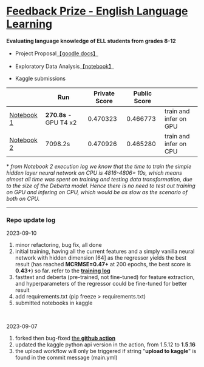 # [**Feedback Prize - English Language Learning**](https://www.kaggle.com/competitions/feedback-prize-english-language-learning)

**Evaluating language knowledge of ELL students from grades 8-12**  


* Project Proposal[【goodle docs】](https://docs.google.com/document/d/1euOWdw7vIrkO1fVCuqv4sPNscPVbE-fgF5VcMy9DsAs)
* Exploratory Data Analysis[【notebook】](https://github.com/Nov05/Google-Colaboratory/blob/master/20221012_Kaggle_FB3_ELL_EDA.ipynb)  


* Kaggle submissions  

|   | **Run** | **Private Score** | **Public Score** | | 
|-|-|-|-|-|  
| [Notebook 1](https://www.kaggle.com/code/wenjingliu/20230910-github-repo-uploaded-by-github-action?scriptVersionId=142544542) | **270.8s** - GPU T4 x2 | 0.470323 | 0.466773 | train and infer on GPU |
| [Notebook 2](https://www.kaggle.com/code/wenjingliu/20230910-github-repo-uploaded-by-github-action/?scriptVersionId=142545233) | 7098.2s | 0.470926 | 0.465280 | train and infer on CPU |

\* *from Notebook 2 execution log we know that the time to train the simple hidden layer neural network on CPU is 4816-4806= 10s, which means almost all time was spent on training and testing data transformation, due to the size of the Deberta model. Hence there is no need to test out training on GPU and infering on CPU, which would be as slow as the scenario of both on CPU.*     

---

### Repo update log 

2023-09-10  
1. minor refactoring, bug fix, all done  
2. initial training, having all the current features and a simply vanilla neural network with hidden dimension [64] as the regressor yields the best result (has reached **MCRMSE=0.47+** at 200 epochs, the best score is **0.43+**) so far. refer to the [**training log**](https://gist.github.com/Nov05/146d7d53a3498e6fdeecc8a98c7da02b)   
3. fasttext and deberta (pre-trained, not fine-tuned) for feature extraction, and hyperparameters of the regressor could be fine-tuned for better result  
4. add requirements.txt (pip freeze > requirements.txt)     
5. submitted notebooks in kaggle  

<br>  

2023-09-07   
1. forked then bug-fixed [the **github action**](https://github.com/Nov05/action-push-kaggle-dataset)   
2. updated the kaggle python api version in the action, from 1.5.12 to **1.5.16**  
3. the upload workflow will only be triggered if string "**upload to kaggle**" is found in the commit message (main.yml)  